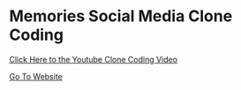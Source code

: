 # Memories Social Media Clone Coding

<a href="https://www.youtube.com/watch?v=VsUzmlZfYNg&t=615s">Click Here to the Youtube Clone Coding Video</a>

<a href="https://d64ti6xyn43qr.cloudfront.net">Go To Website</a>
